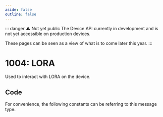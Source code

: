 ```yaml
---
aside: false
outline: false
---
```


<script setup>
import ProtocolBytes from '../../../components/ProtocolBytes.vue';
import SplitColumnView from '../../../components/SplitColumnView.vue'
import GenerateConsts from '../../../components/GenerateConsts.vue'
import PayloadTable from '../../../components/PayloadTable.vue'
import { data as protocolData } from '../../../yaml-data.data.ts'
import HeaderTable from '../../../components/HeaderTable.vue'
</script>

::: danger ⚠️ Not yet public
The Device API currently in development and is not yet accessible on production devices.

These pages can be seen as a view of what is to come later this year.
:::

# 1004: LORA

Used to interact with LORA on the device.

<PayloadTable :messageId="1004" headerText="Payload" headerMarginTop="0px" :yaml-data="protocolData" />

## Code

For convenience, the following constants can be referring to this message type.

<GenerateConsts :messageId="1004" :yaml-data="protocolData"/>
